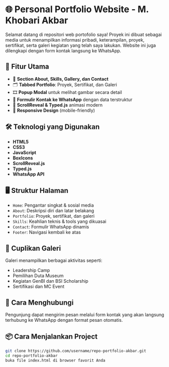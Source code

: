 # 🌐 Personal Portfolio Website - M. Khobari Akbar

Selamat datang di repositori web portofolio saya! Proyek ini dibuat sebagai media untuk menampilkan informasi pribadi, keterampilan, proyek, sertifikat, serta galeri kegiatan yang telah saya lakukan. Website ini juga dilengkapi dengan form kontak langsung ke WhatsApp.

## 🚀 Fitur Utama

- 🎯 **Section About, Skills, Gallery, dan Contact**
- 🗂️ **Tabbed Portfolio**: Proyek, Sertifikat, dan Galeri
- 🎞️ **Popup Modal** untuk melihat gambar secara detail
- 📱 **Formulir Kontak ke WhatsApp** dengan data terstruktur
- 📜 **ScrollReveal & Typed.js** animasi modern
- 📲 **Responsive Design** (mobile-friendly)

## 🛠️ Teknologi yang Digunakan

- **HTML5**
- **CSS3**
- **JavaScript**
- **BoxIcons**
- **ScrollReveal.js**
- **Typed.js**
- **WhatsApp API**

## 🖥️ Struktur Halaman

- `Home`: Pengantar singkat & sosial media
- `About`: Deskripsi diri dan latar belakang
- `Portfolio`: Proyek, sertifikat, dan galeri
- `Skills`: Keahlian teknis & tools yang dikuasai
- `Contact`: Formulir WhatsApp dinamis
- `Footer`: Navigasi kembali ke atas

## 📸 Cuplikan Galeri

Galeri menampilkan berbagai aktivitas seperti:

- Leadership Camp
- Pemilihan Duta Museum
- Kegiatan GenBI dan BSI Scholarship
- Sertifikasi dan MC Event

## 📩 Cara Menghubungi

Pengunjung dapat mengirim pesan melalui form kontak yang akan langsung terhubung ke WhatsApp dengan format pesan otomatis.

## 📦 Cara Menjalankan Project

```bash
git clone https://github.com/username/repo-portfolio-akbar.git
cd repo-portfolio-akbar
buka file index.html di browser favorit Anda
```

